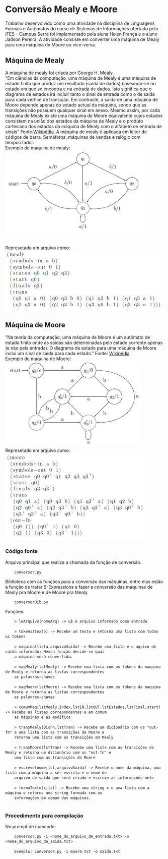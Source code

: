 # Conversão Mealy e Moore
Trabalho desenvolvido como uma atividade na disciplina de Linguagens Formais e Autômatos do curso de Sistemas de Informações ofertado pelo IFES - Campus Serra foi implementado pela aluna Helen França e o aluno Jadson Pereira. A atividade consiste em converter uma máquina de Mealy para uma máquina de Moore ou vice-versa.

## Máquina de Mealy
A máquina de mealy foi criada por George H. Mealy. <br>
"Em ciências da computação, uma máquina de Mealy é uma máquina de estado finito que produz um resultado (saída de dados) baseando-se no estado em que se encontra e na entrada de dados. Isto significa que o diagrama de estados irá incluir tanto o sinal de entrada como o de saída para cada vértice de transição. Em contraste, a saída de uma máquina de Moore depende apenas do estado actual da máquina, sendo que as transições não possuem qualquer sinal em anexo. Mesmo assim, por cada máquina de Mealy existe uma máquina de Moore equivalente cujos estados consistem na união dos estados da máquina de Mealy e o produto cartesiano dos estados da máquina de Mealy com o alfabeto de entrada de sinais" Fonte:[Wikipédia](https://pt.wikipedia.org/wiki/M%C3%A1quina_de_Mealy). A máquina de mealy é aplicada em leitor de códigos de barra, Semáforos, máquinas de vendas e relógio com temporizador.
<br>Exemplo de máquina de mealy: <br>
![Alt text](https://github.com/helenfranca/lfa/blob/master/prints/MaqMealy.PNG)

<br>Represetado em arquivo como: <br> 
![Alt text](https://github.com/helenfranca/lfa/blob/master/prints/mealy.PNG)

## Máquina de Moore
"Na teoria da computação, uma máquina de Moore é um autômato de estado finito onde as saídas são determinadas pelo estado corrente apenas (e não pela entrada). O diagrama de estado para uma máquina de Moore inclui um sinal de saída para cada estado." Fonte: [Wikipédia](https://pt.wikipedia.org/wiki/M%C3%A1quina_de_Moore)<br>
Exemplo de máquina de Moore:
![Alt text](https://github.com/helenfranca/lfa/blob/master/prints/MaqMoore.PNG)
<br>Represetado em arquivo como: <br>
![Alt text](https://github.com/helenfranca/lfa/blob/master/prints/moore.PNG)

### Código fonte

 Arquivo principal que realiza a chamada da função de conversão.

```
    conversor.py
```

Biblioteca com as funções para a conversão das máquinas, entre elas estão a função de tratar S-Expressions e fazer a conversão das máquinas de Mealy pra Moore e de Moore pra Mealy.

``` 
    conversorBib.py
```

Funções:
```
    > leArquivo(nomeArq) -> Lê o arquivo informado como entrada
    
    > tokens(texto) -> Recebe um texto e retorna uma lista com todos os tokens
    
    > maquina(lista,arquivoSaida) -> Recebe uma lista e o aquivo de saída informado; Nessa função decide-se qual 
    a máquina será convertida.
    
    > maqMealy(lstMealy) -> Recebe uma lista com os tokens da maquina de Mealy e retorna as listas correspondentes 
    as palavras-chaves
    
    > maqMoore(lstMoore) -> Recebe uma lista com os tokens da maquina de Moore e retorna as listas correspondentes 
    as palavras-chaves
    
    > comumMaq(lstMealy,index,lstIN,lstOUT,lstEstados,lstFinal,start) -> Recebe as listas correpondentes e em comum 
    as máquinas e as modifica
    
    > transMealy(DicFn,lstTran) -> Recebe um dicionário com os "out-fn" e uma lista com as transições de Moore e 
    retorna uma lista com as transições em Mealy
    
    > transMoore(lstTran) -> Recebe uma lista com as transições de Mealy e retorna um dicionário com os "out-fn" e 
    uma lista com as transições de Moore
    
    > escreve(nome,lst,arquivoSaida) -> Recebe o nome da máquina, uma lista com a máquina a ser escrita e o nome do 
    arquivo de saída que será criado e escreve as informações nele
    
    > formaTexto(x,lst) -> Recebe uma string x e uma lista com a máquina e retorna uma string formada com as 
    informações em comum das máquinas.
    
```
### Procedimento para compilação

No prompt de comando:
```
    conversor.py -i <nome_do_arquivo_de_entrada.txt> -o <nome_do_arquivo_de_saida.txt>
    
    Exemplo: conversor.py -i moore.txt -o saida.txt
    
```

